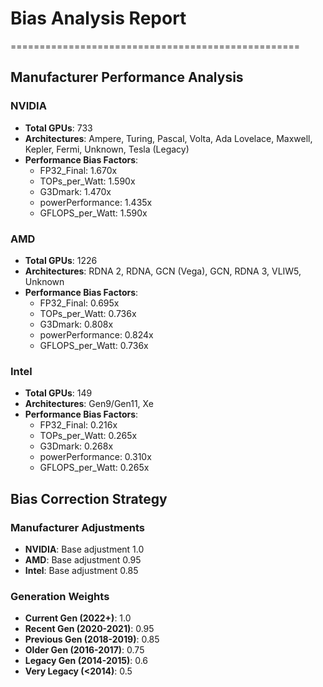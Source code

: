 # Bias Analysis Report
==================================================

## Manufacturer Performance Analysis

### NVIDIA
- **Total GPUs**: 733
- **Architectures**: Ampere, Turing, Pascal, Volta, Ada Lovelace, Maxwell, Kepler, Fermi, Unknown, Tesla (Legacy)
- **Performance Bias Factors**:
  - FP32_Final: 1.670x
  - TOPs_per_Watt: 1.590x
  - G3Dmark: 1.470x
  - powerPerformance: 1.435x
  - GFLOPS_per_Watt: 1.590x

### AMD
- **Total GPUs**: 1226
- **Architectures**: RDNA 2, RDNA, GCN (Vega), GCN, RDNA 3, VLIW5, Unknown
- **Performance Bias Factors**:
  - FP32_Final: 0.695x
  - TOPs_per_Watt: 0.736x
  - G3Dmark: 0.808x
  - powerPerformance: 0.824x
  - GFLOPS_per_Watt: 0.736x

### Intel
- **Total GPUs**: 149
- **Architectures**: Gen9/Gen11, Xe
- **Performance Bias Factors**:
  - FP32_Final: 0.216x
  - TOPs_per_Watt: 0.265x
  - G3Dmark: 0.268x
  - powerPerformance: 0.310x
  - GFLOPS_per_Watt: 0.265x

## Bias Correction Strategy

### Manufacturer Adjustments
- **NVIDIA**: Base adjustment 1.0
- **AMD**: Base adjustment 0.95
- **Intel**: Base adjustment 0.85

### Generation Weights
- **Current Gen (2022+)**: 1.0
- **Recent Gen (2020-2021)**: 0.95
- **Previous Gen (2018-2019)**: 0.85
- **Older Gen (2016-2017)**: 0.75
- **Legacy Gen (2014-2015)**: 0.6
- **Very Legacy (<2014)**: 0.5